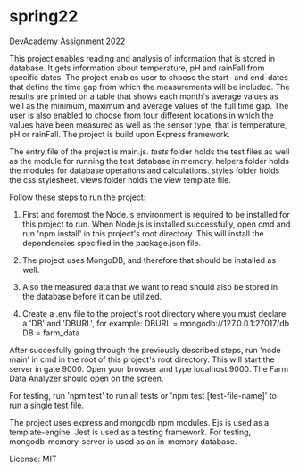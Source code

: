 # spring22
DevAcademy Assignment 2022

This project enables reading and analysis of information that is stored in database. It gets information
about temperature, pH and rainFall from specific dates. The project enables user to choose the start- and
end-dates that define the time gap from which the measurements will be included. The results are printed
on a table that shows each month's average values as well as the minimum, maximum and average values of the
full time gap. The user is also enabled to choose from four different locations in which the values have
been measured as well as the sensor type, that is temperature, pH or rainFall. The project is build upon
Express framework.

The entry file of the project is main.js. _tests_ folder holds the test files as well as the module for
running the test database in memory. helpers folder holds the modules for database operations and calculations.
styles folder holds the css stylesheet. views folder holds the view template file.

Follow these steps to run the project:

1. First and foremost the Node.js environment is required to be installed for this project to run. When
Node.js is installed successfully, open cmd and run 'npm install' in this project's root directory. This
will install the dependencies specified in the package.json file.

2. The project uses MongoDB, and therefore that
should be installed as well.

3. Also the measured data that we want to read should also be stored in the
database before it can be utilized.

4. Create a .env file to the project's root directory where you must declare a 'DB' and 'DBURL', for example:
DBURL = mongodb://127.0.0.1:27017/db
DB = farm_data

After succesfully going through the previously described steps, run
'node main' in cmd in the root of this project's root directory. This will start the server in gate 9000.
Open your browser and type localhost:9000. The Farm Data Analyzer should open on the screen.

For testing, run 'npm test' to run all tests or 'npm test [test-file-name]' to run a single test file.

The project uses express and mongodb npm modules. Ejs is used as a template-engine. Jest is used as a
testing framework. For testing, mongodb-memory-server is used as an in-memory database.

License: MIT
